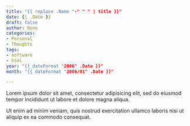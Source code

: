 ```yaml
---
title: "{{ replace .Name "-" " " | title }}"
date: {{ .Date }}
draft: false
author: Nono
categories:
- Personal
- Thoughts
tags:
- software
- html
year: "{{ dateFormat "2006" .Date }}"
month: "{{ dateFormat "2006/01" .Date }}"

---
```

Lorem ipsum dolor sit amet, consectetur adipisicing elit, sed do eiusmod
tempor incididunt ut labore et dolore magna aliqua. 

<!--more-->

Ut enim ad minim veniam, quis nostrud exercitation ullamco laboris nisi ut
aliquip ex ea commodo consequat.